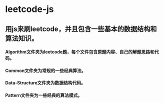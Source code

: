 # leetcode-js
## 用js来刷leetcode，并且包含一些基本的数据结构和算法知识。
#### Algorithm文件夹为leetcode题，每个文件包含原题内容、自己的解题思路和代码。
#### Common文件夹为常规的一些经典算法。
#### Data-Structure文件夹为数据结构代码。
#### Pattern文件夹为一些经典的算法模式。
